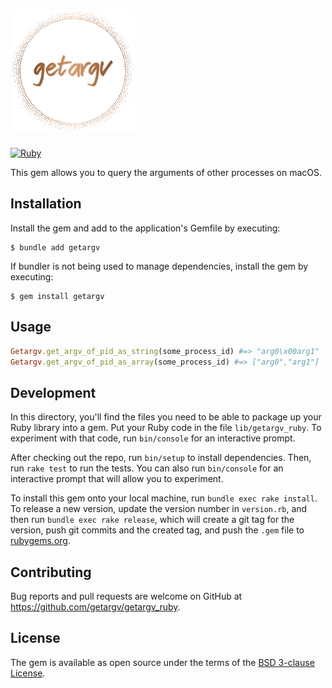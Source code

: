 <h1><img src="logo.svg" width="200" alt="getargv"></h1>

[![Ruby](https://github.com/getargv/getargv_ruby/actions/workflows/main.yml/badge.svg)](https://github.com/getargv/getargv_ruby/actions/workflows/main.yml)

This gem allows you to query the arguments of other processes on macOS.

## Installation

Install the gem and add to the application's Gemfile by executing:

    $ bundle add getargv

If bundler is not being used to manage dependencies, install the gem by executing:

    $ gem install getargv

## Usage

```ruby
Getargv.get_argv_of_pid_as_string(some_process_id) #=> "arg0\x00arg1"
Getargv.get_argv_of_pid_as_array(some_process_id) #=> ["arg0","arg1"]
```

## Development

In this directory, you'll find the files you need to be able to package up your Ruby library into a gem. Put your Ruby code in the file `lib/getargv_ruby`. To experiment with that code, run `bin/console` for an interactive prompt.

After checking out the repo, run `bin/setup` to install dependencies. Then, run `rake test` to run the tests. You can also run `bin/console` for an interactive prompt that will allow you to experiment.

To install this gem onto your local machine, run `bundle exec rake install`. To release a new version, update the version number in `version.rb`, and then run `bundle exec rake release`, which will create a git tag for the version, push git commits and the created tag, and push the `.gem` file to [rubygems.org](https://rubygems.org).

## Contributing

Bug reports and pull requests are welcome on GitHub at https://github.com/getargv/getargv_ruby.

## License

The gem is available as open source under the terms of the [BSD 3-clause License](https://opensource.org/licenses/BSD-3-Clause).
